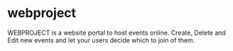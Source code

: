 # webproject
WEBPROJECT is a website portal to host events online. Create, Delete and Edit new events and let your users decide which to join of them.
